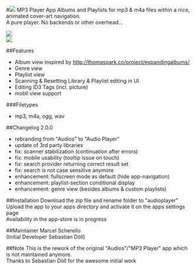 #![](https://github.com/z000ao8q/screenshots/blob/master/Audioplayer_Icon_30.png) MP3 Player App
Albums and Playlists for mp3 & m4a files within a nice, animated cover-art navigation.<br>
A pure player. No backends or other overhead...

![](https://github.com/z000ao8q/screenshots/blob/master/audioplayer_main.png)<br>
![](https://github.com/z000ao8q/screenshots/blob/master/audioplayer_lists.png)


##Features
- Album view inspired by http://thomaspark.co/project/expandingalbums/ 
- Genre view
- Playlist view
- Scanning & Resetting Library & Playlist editing in UI
- Editing ID3 Tags (incl. picture)
- mobil view support

###Filetypes
- mp3, m4a, ogg, wav

##Changelog
2.0.0
- rebranding from "Audios" to "Audio Player"
- update of 3rd party libraries
- fix: scanner stabilization (continuation after errors)
- fix: mobile usability (tooltip issue on touch)
- fix: search provider returning correct result set
- fix: search is not case sensitive anymore
- enhancement: fullscreen mode as default (hide app-navigation)
- enhancement: playlist-section conditional display
- enhancement: genre view (besides albums & custom playlists)

##Installation
Download the zip file and rename folder to "audioplayer"<br>
Upload the app to your apps directory and activate it on the apps settings page<br>
Availability in the app-store is in progress

##Maintainer
Marcel Scherello<br>
(Initial Developer Sebastian Döll)

##Note
This is the rework of the original "Audios"/"MP3 Player" app which is not maintained anymore. <br>
Thanks to Sebastian Döll for the awesome initial work

